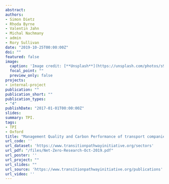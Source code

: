 ```yaml
---
abstract: 
authors:
- Simon Dietz
- Rhoda Byrne
- Valentin Jahn
- Michal Nachmany
- admin
- Rory Sullivan
date: "2019-10-25T00:00:00Z"
doi: ""
featured: false
image:
  caption: 'Image credit: [**Unsplash**](https://unsplash.com/photos/s9CC2SKySJM)'
  focal_point: ""
  preview_only: false
projects:
- internal-project
publication: ""
publication_short: ""
publication_types:
- "4"
publishDate: "2017-01-01T00:00:00Z"
slides: 
summary: TPI.
tags:
- TPI
- Oxford
title: "Management Quality and Carbon Performance of transport companies: December 2019"
url_code: ''
url_dataset: 'https://www.transitionpathwayinitiative.org/sectors'
url_pdf: "/files/Net-Zero-Research-Oct-2019.pdf"
url_poster: ''
url_project: ""
url_slides: ""
url_source: 'https://www.transitionpathwayinitiative.org/publications'
url_video: ''
---
```

